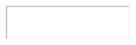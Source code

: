<iframe border="0" width=330 height=86 src="//music.163.com/outchain/player?type=2&id=1439111144&auto=1&height=66"></iframe>
